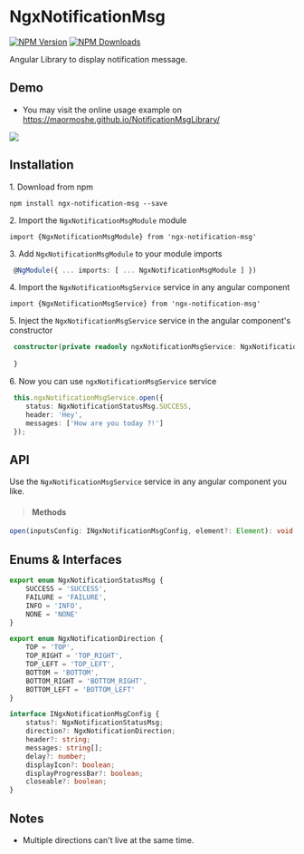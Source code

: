 # NgxNotificationMsg

[![NPM Version](https://img.shields.io/npm/v/ngx-notification-msg.svg)](https://www.npmjs.com/package/ngx-notification-msg)
[![NPM Downloads](https://img.shields.io/npm/dt/ngx-notification-msg.svg)](https://www.npmjs.com/package/ngx-notification-msg)

Angular Library to display notification message.

## Demo

- You may visit the online usage example on https://maormoshe.github.io/NotificationMsgLibrary/

![](demo.gif)

## Installation

1.&nbsp;Download from npm

`npm install ngx-notification-msg --save`

2.&nbsp;Import the `NgxNotificationMsgModule` module

`import {NgxNotificationMsgModule} from 'ngx-notification-msg'`

3.&nbsp;Add `NgxNotificationMsgModule` to your module imports

```ts
 @NgModule({ ... imports: [ ... NgxNotificationMsgModule ] })
```

4.&nbsp;Import the `NgxNotificationMsgService` service in any angular component

`import {NgxNotificationMsgService} from 'ngx-notification-msg'`

5.&nbsp;Inject the `NgxNotificationMsgService` service in the angular component's constructor

```ts
 constructor(private readonly ngxNotificationMsgService: NgxNotificationMsgService) {
 
 }
```
 
6.&nbsp;Now you can use `ngxNotificationMsgService` service

```ts
 this.ngxNotificationMsgService.open({
    status: NgxNotificationStatusMsg.SUCCESS,
    header: 'Hey',
    messages: ['How are you today ?!']
 });
```
 
## API

Use the `NgxNotificationMsgService` service in any angular component you like.

> #### Methods

```ts 
open(inputsConfig: INgxNotificationMsgConfig, element?: Element): void
```

## Enums & Interfaces

```ts
export enum NgxNotificationStatusMsg {
    SUCCESS = 'SUCCESS',
    FAILURE = 'FAILURE',
    INFO = 'INFO',
    NONE = 'NONE'
}

export enum NgxNotificationDirection {
    TOP = 'TOP',
    TOP_RIGHT = 'TOP_RIGHT',
    TOP_LEFT = 'TOP_LEFT',
    BOTTOM = 'BOTTOM',
    BOTTOM_RIGHT = 'BOTTOM_RIGHT',
    BOTTOM_LEFT = 'BOTTOM_LEFT'
}

interface INgxNotificationMsgConfig {
    status?: NgxNotificationStatusMsg;
    direction?: NgxNotificationDirection;
    header?: string;
    messages: string[];
    delay?: number;
    displayIcon?: boolean;
    displayProgressBar?: boolean;
    closeable?: boolean;
}
 ```
 
## Notes
* Multiple directions can't live at the same time.
